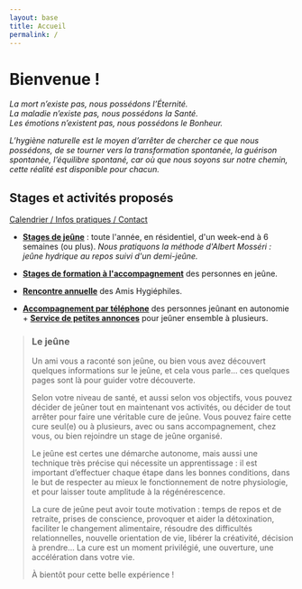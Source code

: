 ```yaml
---
layout: base
title: Accueil
permalink: /
---
```


# Bienvenue !

*La mort n’existe pas, nous possédons l’Éternité.  
La maladie n’existe pas, nous possédons la Santé.  
Les émotions n’existent pas, nous possédons le Bonheur.*

*L’hygiène naturelle est le moyen d’arrêter de chercher ce que nous possédons, de se tourner vers la transformation spontanée, la guérison spontanée, l’équilibre spontané, car où que nous soyons sur notre chemin, cette réalité est disponible pour chacun.*


## Stages et activités proposés

<div id="boutons">
	<a class="bouton" href="/calendrier-contact.html">Calendrier / Infos pratiques / Contact</a>
</div>

- **[Stages de jeûne](/stages-de-jeune.html)** : toute l'année, en résidentiel, d'un week-end à 6 semaines (ou plus). *Nous pratiquons la méthode d'Albert Mosséri : jeûne hydrique au repos suivi d'un demi-jeûne.*

- **[Stages de formation à l'accompagnement](/formation.html)** des personnes en jeûne.

- **[Rencontre annuelle](/calendrier-contact.html)** des Amis Hygiéphiles.

- **[Accompagnement par téléphone](/jeune-autonome.html)** des personnes jeûnant en autonomie + **[Service de petites annonces](/jeune-autonome.html)** pour jeûner ensemble à plusieurs.

>### Le jeûne
>Un ami vous a raconté son jeûne, ou bien vous avez découvert quelques informations sur le jeûne, et cela vous parle… ces quelques pages sont là pour guider votre découverte.
>
>Selon votre niveau de santé, et aussi selon vos objectifs, vous pouvez décider de jeûner tout en maintenant vos activités, ou décider de tout arrêter pour faire une véritable cure de jeûne. Vous pouvez faire cette cure seul(e) ou à plusieurs, avec ou sans accompagnement, chez vous, ou bien rejoindre un stage de jeûne organisé.
>
>Le jeûne est certes une démarche autonome, mais aussi une technique très précise qui nécessite un apprentissage : il est important d’effectuer chaque étape dans les bonnes conditions, dans le but de respecter au mieux le fonctionnement de notre physiologie, et pour laisser toute amplitude à la régénérescence.
>
>La cure de jeûne peut avoir toute motivation : temps de repos et de retraite, prises de conscience, provoquer et aider la détoxination, faciliter le changement alimentaire, résoudre des difficultés relationnelles, nouvelle orientation de vie, libérer la créativité, décision à prendre... La cure est un moment privilégié, une ouverture, une accélération dans votre vie.
>
>À bientôt pour cette belle expérience !